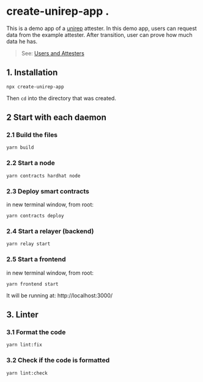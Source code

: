 # create-unirep-app .

This is a demo app of a [unirep](https://github.com/Unirep/Unirep) attester. In this demo app, users can request data from the example attester. After transition, user can prove how much data he has.

> See: [Users and Attesters](https://developer.unirep.io/docs/protocol/users-and-attesters)

## 1. Installation

```shell
npx create-unirep-app
```

Then `cd` into the directory that was created.

## 2 Start with each daemon

### 2.1 Build the files

```shell
yarn build
```

### 2.2 Start a node

```shell
yarn contracts hardhat node
```

### 2.3 Deploy smart contracts

in new terminal window, from root:

```shell
yarn contracts deploy
```

### 2.4 Start a relayer (backend)

```shell
yarn relay start
```

### 2.5 Start a frontend

in new terminal window, from root:

```shell
yarn frontend start
```

It will be running at: http://localhost:3000/

## 3. Linter

### 3.1 Format the code

```shell
yarn lint:fix
```

### 3.2 Check if the code is formatted

```shell
yarn lint:check
```
